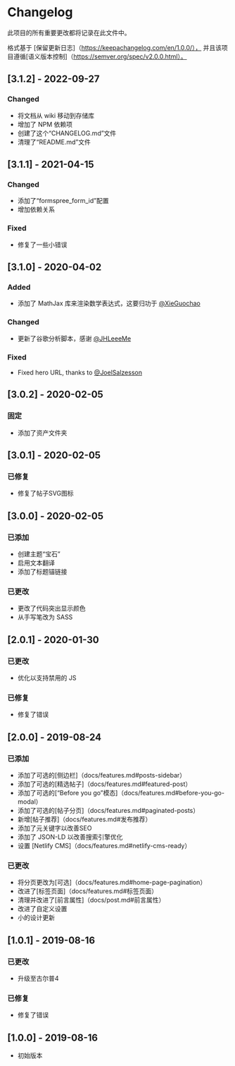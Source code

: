 # Changelog

此项目的所有重要更改都将记录在此文件中。

格式基于 [保留更新日志]（https://keepachangelog.com/en/1.0.0/），
并且该项目遵循[语义版本控制]（https://semver.org/spec/v2.0.0.html）。

## [3.1.2] - 2022-09-27

### Changed

- 将文档从 wiki 移动到存储库
- 增加了 NPM 依赖项
- 创建了这个“CHANGELOG.md”文件
- 清理了“README.md”文件

## [3.1.1] - 2021-04-15

### Changed

- 添加了“formspree_form_id”配置
- 增加依赖关系

### Fixed

- 修复了一些小错误

## [3.1.0] - 2020-04-02

### Added

- 添加了 MathJax 库来渲染数学表达式，这要归功于 [@XieGuochao](https://github.com/XieGuochao)

### Changed

- 更新了谷歌分析脚本，感谢 [@JHLeeeMe](https://github.com/JHLeeeMe)

### Fixed

- Fixed hero URL, thanks to [@JoelSalzesson](https://github.com/JoelSalzesson)

## [3.0.2] - 2020-02-05

### 固定

- 添加了资产文件夹

## [3.0.1] - 2020-02-05

### 已修复

- 修复了帖子SVG图标

## [3.0.0] - 2020-02-05

### 已添加

- 创建主题“宝石”
- 启用文本翻译
- 添加了标题锚链接

### 已更改

- 更改了代码突出显示颜色
- 从手写笔改为 SASS

## [2.0.1] - 2020-01-30

### 已更改

- 优化以支持禁用的 JS

### 已修复

- 修复了错误

## [2.0.0] - 2019-08-24

### 已添加

- 添加了可选的[侧边栏]（docs/features.md#posts-sidebar）
- 添加了可选的[精选帖子]（docs/features.md#featured-post）
- 添加了可选的[“Before you go”模态]（docs/features.md#before-you-go-modal）
- 添加了可选的[帖子分页]（docs/features.md#paginated-posts）
- 新增[帖子推荐]（docs/features.md#发布推荐）
- 添加了元关键字以改善SEO
- 添加了 JSON-LD 以改善搜索引擎优化
- 设置 [Netlify CMS]（docs/features.md#netlify-cms-ready）

### 已更改
- 将分页更改为[可选]（docs/features.md#home-page-pagination）
- 改进了[标签页面]（docs/features.md#标签页面）
- 清理并改进了[前言属性]（docs/post.md#前言属性）
- 改进了自定义设置
- 小的设计更新

## [1.0.1] - 2019-08-16

### 已更改

- 升级至古尔普4

### 已修复

- 修复了错误

## [1.0.0] - 2019-08-16

- 初始版本

